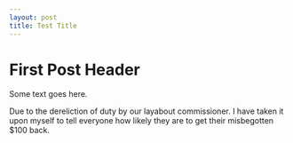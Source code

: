 ```yaml
---
layout: post
title: Test Title
---
```


# First Post Header

Some text goes here.

Due to the dereliction of duty by our layabout commissioner. I have taken it upon myself to tell everyone how likely they are to get their misbegotten $100 back.
